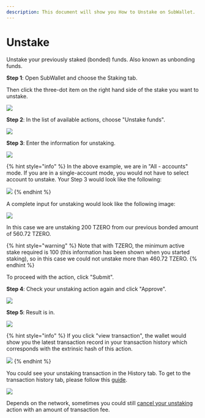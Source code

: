```yaml
---
description: This document will show you How to Unstake on SubWallet.
---
```


# Unstake

Unstake your previously staked (bonded) funds. Also known as unbonding funds.

**Step 1**: Open SubWallet and choose the Staking tab.&#x20;

Then click the three-dot item on the right hand side of the stake you want to unstake.&#x20;

![](<../../../.gitbook/assets/image (164) (1).png>)



**Step 2**: In the list of available actions, choose "Unstake funds".

![](<../../../.gitbook/assets/image (185) (1).png>)



**Step 3**: Enter the information for unstaking.&#x20;

![](<../../../.gitbook/assets/image (162) (1).png>)

{% hint style="info" %}
In the above example, we are in "All - accounts" mode. If you are in a single-account mode, you would not have to select account to unstake. Your Step 3 would look like the following:

![](<../../../.gitbook/assets/image (176) (1).png>)
{% endhint %}

A complete input for unstaking would look like the following image:

![](<../../../.gitbook/assets/image (169) (2).png>)

In this case we are unstaking 200 TZERO from our previous bonded amount of 560.72 TZERO.&#x20;

{% hint style="warning" %}
Note that with TZERO, the minimum active stake required is 100 (this information has been shown when you started staking), so in this case we could not unstake more than 460.72 TZERO.&#x20;
{% endhint %}

To proceed with the action, click "Submit".



**Step 4**: Check your unstaking action again and click "Approve".

![](<../../../.gitbook/assets/image (2) (3).png>)



**Step 5**: Result is in.&#x20;

![](<../../../.gitbook/assets/image (172) (3).png>)

{% hint style="info" %}
If you click "view transaction", the wallet would show you the latest transaction record in your transaction history which corresponds with the extrinsic hash of this action.&#x20;

![](<../../../.gitbook/assets/image (198) (1).png>)
{% endhint %}

You could see your unstaking transaction in the History tab. To get to the transaction history tab, please follow this [guide](../../view-transaction-history.md).

![](<../../../.gitbook/assets/image (153) (2).png>)



Depends on the network, sometimes you could still [cancel your unstaking](broken-reference) action with an amount of transaction fee.&#x20;
